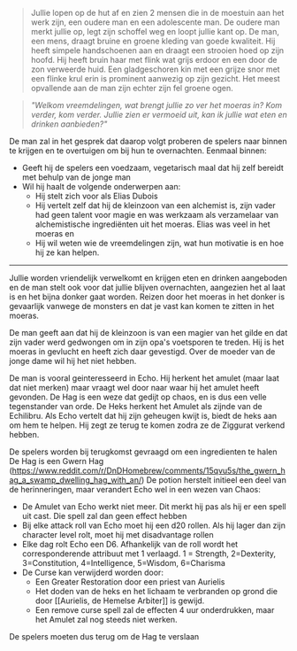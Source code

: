 
> Jullie lopen op de hut af en zien 2 mensen die in de moestuin aan het werk zijn, een oudere man en een adolescente man. De oudere man merkt jullie op, legt zijn schoffel weg en loopt jullie kant op. De man, een mens, draagt bruine en groene kleding van goede kwaliteit. Hij heeft simpele handschoenen aan en draagt een strooien hoed op zijn hoofd. Hij heeft bruin haar met flink wat grijs erdoor en een door de zon verweerde huid. Een gladgeschoren kin met een grijze snor met een flinke krul erin is prominent aanwezig op zijn gezicht. Het meest opvallende aan de man zijn echter zijn fel groene ogen.

> *"Welkom vreemdelingen, wat brengt jullie zo ver het moeras in? Kom verder, kom verder. Jullie zien er vermoeid uit, kan ik jullie wat eten en drinken aanbieden?"*

De man zal in het gesprek dat daarop volgt proberen de spelers naar binnen te krijgen en te overtuigen om bij hun te overnachten. Eenmaal binnen:
- Geeft hij de spelers een voedzaam, vegetarisch maal dat hij zelf bereidt met behulp van de jonge man
- Wil hij haalt de volgende onderwerpen aan:
	- Hij stelt zich voor als Elias Dubois
	- Hij vertelt zelf dat hij de kleinzoon van een alchemist is, zijn vader had geen talent voor magie en was werkzaam als verzamelaar van alchemistische ingrediënten uit het moeras. Elias was veel in het moeras en 
	- Hij wil weten wie de vreemdelingen zijn, wat hun motivatie is en hoe hij ze kan helpen.


-----


Jullie worden vriendelijk verwelkomt en krijgen eten en drinken aangeboden en de man stelt ook voor dat jullie blijven overnachten, aangezien het al laat is en het bijna donker gaat worden. Reizen door het moeras in het donker is gevaarlijk vanwege de monsters en dat je vast kan komen te zitten in het moeras.

De man geeft aan dat hij de kleinzoon is van een magier van het gilde en dat zijn vader werd gedwongen om in zijn opa's voetsporen te treden.  Hij is het moeras in gevlucht en heeft zich daar gevestigd. Over de moeder van de jonge dame wil hij het niet hebben.

De man is vooral geinteresseerd in Echo. Hij herkent het amulet (maar laat dat niet merken) maar vraagt wel door naar waar hij het amulet heeft gevonden. De Hag is een weze dat gedijt op chaos, en is dus een velle tegenstander van orde. De Heks herkent het Amulet als zijnde van de Echilibru. Als Echo vertelt dat hij zijn geheugen kwijt is, biedt de heks aan om hem te helpen. Hij zegt ze terug te komen zodra ze de Ziggurat verkend hebben.

De spelers worden bij terugkomst gevraagd om een ingredienten te halen
De Hag is een Gwern Hag (https://www.reddit.com/r/DnDHomebrew/comments/15qvu5s/the_gwern_hag_a_swamp_dwelling_hag_with_an/)
De potion herstelt initieel een deel van de herinneringen, maar verandert Echo wel in een wezen van Chaos:
- De Amulet van Echo werkt niet meer. Dit merkt hij pas als hij er een spell uit cast. Die spell zal dan geen effect hebben
- Bij elke attack roll van Echo moet hij een d20 rollen. Als hij lager dan zijn character level rolt, moet hij met disadvantage rollen
- Elke dag rolt Echo een D6. Afhankelijk van de roll wordt het corresponderende attribuut met 1 verlaagd. 1 = Strength, 2=Dexterity, 3=Constitution, 4=Intelligence, 5=Wisdom, 6=Charisma
- De Curse kan verwijderd worden door:
	- Een Greater Restoration door een priest van Aurielis
	- Het doden van de heks en het lichaam te verbranden op grond die door [[Aurielis, de Hemelse Arbiter]] is gewijd.
	- Een remove curse spell zal de effecten 4 uur onderdrukken, maar het Amulet zal nog steeds niet werken.

De spelers moeten dus terug om de Hag te verslaan